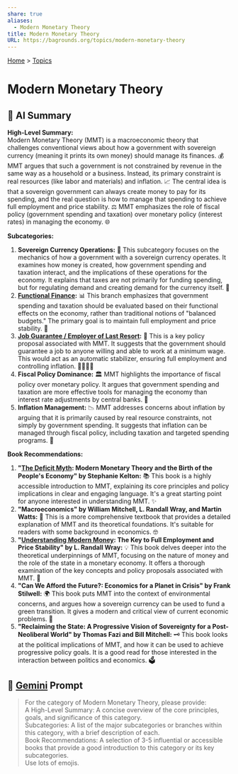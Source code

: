 ```yaml
---
share: true
aliases:
  - Modern Monetary Theory
title: Modern Monetary Theory
URL: https://bagrounds.org/topics/modern-monetary-theory
---
```

[Home](../index.md) > [Topics](./index.md)  
# Modern Monetary Theory  
## 🤖 AI Summary  
**High-Level Summary:**  
Modern Monetary Theory (MMT) is a macroeconomic theory that challenges conventional views about how a government with sovereign currency (meaning it prints its own money) should manage its finances. 💰 MMT argues that such a government is not constrained by revenue in the same way as a household or a business. Instead, its primary constraint is real resources (like labor and materials) and inflation. 📈 The central idea is that a sovereign government can always create money to pay for its spending, and the real question is how to manage that spending to achieve full employment and price stability. ⚖️ MMT emphasizes the role of fiscal policy (government spending and taxation) over monetary policy (interest rates) in managing the economy. 🌐  
  
**Subcategories:**  
1.  **Sovereign Currency Operations:** 🏦 This subcategory focuses on the mechanics of how a government with a sovereign currency operates. It examines how money is created, how government spending and taxation interact, and the implications of these operations for the economy. It explains that taxes are not primarily for funding spending, but for regulating demand and creating demand for the currency itself. 📝  
2.  **[Functional Finance](./functional-finance.md):** 📊 This branch emphasizes that government spending and taxation should be evaluated based on their functional effects on the economy, rather than traditional notions of "balanced budgets." The primary goal is to maintain full employment and price stability. 🎯  
3.  **[Job Guarantee / Employer of Last Resort](./job-guarantee-employer-of-last-resort.md):** 💼 This is a key policy proposal associated with MMT. It suggests that the government should guarantee a job to anyone willing and able to work at a minimum wage. This would act as an automatic stabilizer, ensuring full employment and controlling inflation. 👷‍♀️👷‍♂️  
4.  **Fiscal Policy Dominance:** 🏛️ MMT highlights the importance of fiscal policy over monetary policy. It argues that government spending and taxation are more effective tools for managing the economy than interest rate adjustments by central banks. 📣  
5.  **Inflation Management:** 📉 MMT addresses concerns about inflation by arguing that it is primarily caused by real resource constraints, not simply by government spending. It suggests that inflation can be managed through fiscal policy, including taxation and targeted spending programs. 🛑  
  
**Book Recommendations:**  
1.  **"[The Deficit Myth](../books/the-deficit-myth.md): Modern Monetary Theory and the Birth of the People's Economy" by Stephanie Kelton:** 📚 This book is a highly accessible introduction to MMT, explaining its core principles and policy implications in clear and engaging language. It's a great starting point for anyone interested in understanding MMT. ✨  
2.  **"Macroeconomics" by William Mitchell, L. Randall Wray, and Martin Watts:** 📖 This is a more comprehensive textbook that provides a detailed explanation of MMT and its theoretical foundations. It's suitable for readers with some background in economics. 🤓  
3.  **"[Understanding Modern Money](../books/understanding-modern-money.md): The Key to Full Employment and Price Stability" by L. Randall Wray:** 💡 This book delves deeper into the theoretical underpinnings of MMT, focusing on the nature of money and the role of the state in a monetary economy. It offers a thorough examination of the key concepts and policy proposals associated with MMT. 🧐  
4.  **"Can We Afford the Future?: Economics for a Planet in Crisis" by Frank Stilwell:** 🌍 This book puts MMT into the context of environmental concerns, and argues how a sovereign currency can be used to fund a green transition. It gives a modern and critical view of current economic problems. 🌳  
5.  **"Reclaiming the State: A Progressive Vision of Sovereignty for a Post-Neoliberal World" by Thomas Fazi and Bill Mitchell:** 🗝️ This book looks at the political implications of MMT, and how it can be used to achieve progressive policy goals. It is a good read for those interested in the interaction between politics and economics. 🗳️  
  
## 💬 [Gemini](https://gemini.google.com/app) Prompt  
> For the category of Modern Monetary Theory, please provide:  
A High-Level Summary: A concise overview of the core principles, goals, and significance of this category.  
Subcategories: A list of the major subcategories or branches within this category, with a brief description of each.  
Book Recommendations: A selection of 3-5 influential or accessible books that provide a good introduction to this category or its key subcategories.  
Use lots of emojis.